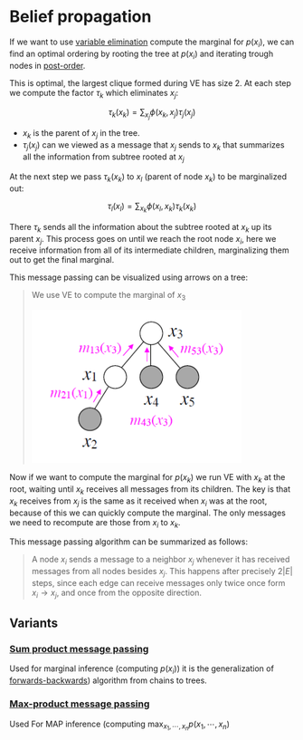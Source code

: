 # Belief propagation

If we want to use [variable elimination](variable_elimination.md) compute the marginal for $p(x_i)$, we can find an optimal ordering by rooting the tree at $p(x_i)$ and iterating trough nodes in [post-order](post_order_traversal.md).

This is optimal, the largest clique formed during VE has size 2. At each step we compute the factor $\tau_k$ which eliminates $x_j$:

$$
\tau_k(x_k) = \sum_{x_j} \phi(x_k,x_j)\tau_j(x_j)
$$

* $x_k$ is the parent of $x_j$ in the tree.
* $\tau_j(x_j)$ can we viewed as a message that $x_j$ sends to $x_k$ that summarizes all the information from subtree rooted at $x_j$

At the next step we pass $\tau_k(x_k)$ to $x_l$ (parent of node $x_k$) to be marginalized out:

$$
\tau_l(x_l) = \sum_{x_k} \phi(x_l,x_k)\tau_k(x_k)
$$

There $\tau_k$ sends all the information about the subtree rooted at $x_k$ up its parent $x_j$. This process goes on until we reach the root node $x_i$, here we receive information from all of its intermediate children, marginalizing them out to get the final marginal.

This message passing can be visualized using arrows on a tree:

> We use VE to compute the marginal of $x_3$
>
> ![](../.images/machine_learning/belief_propagation_message_passing_upward.png)

Now if we want to compute the marginal for $p(x_k)$ we run VE with $x_k$ at the root, waiting until $x_k$ receives all messages from its children. The key is that $x_k$ receives from $x_j$ is the same as it received when $x_i$ was at the root, because of this we can quickly compute the marginal. The only messages we need to recompute are those from $x_i$ to $x_k$.

This message passing algorithm can be summarized as follows:
> A node $x_i$ sends a message to a neighbor $x_j$ whenever it has received messages from all nodes besides $x_j$. This happens after precisely $2|E|$ steps, since each edge can receive messages only twice once form $x_i \rightarrow x_j$, and once from the opposite direction.

## Variants

### [Sum product message passing](sum_product_message_passing.md)
Used for marginal inference (computing $p(x_i)$) it is the generalization of [forwards-backwards](infference_in_hidden_markov_models.md)) algorithm from chains to trees.


### [Max-product message passing](max_product_message_passing.md)
Used For MAP inference (computing $\max_{x_1, \cdots, x_n} p(x_1, \cdots, x_n$)